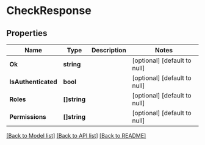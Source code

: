 # CheckResponse

## Properties

Name | Type | Description | Notes
------------ | ------------- | ------------- | -------------
**Ok** | **string** |  | [optional] [default to null]
**IsAuthenticated** | **bool** |  | [optional] [default to null]
**Roles** | **[]string** |  | [optional] [default to null]
**Permissions** | **[]string** |  | [optional] [default to null]

[[Back to Model list]](../README.md#documentation-for-models) [[Back to API list]](../README.md#documentation-for-api-endpoints) [[Back to README]](../README.md)

